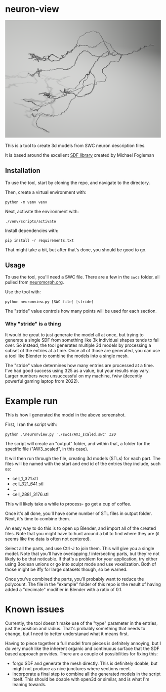 # neuron-view

![example output](https://github.com/aherbez/neuron-view/blob/main/docs/neuron_view.png)

This is a tool to create 3d models from SWC neuron description files.

It is based around the excellent [SDF library](https://github.com/fogleman/sdf) created by Michael Fogleman

## Installation

To use the tool, start by cloning the repo, and navigate to the directory.

Then, create a virtual environment with:

`python -m venv venv`

Next, activate the environment with:

`./venv/scripts/activate`

Install dependencies with:

`pip install -r requirements.txt`

That might take a bit, but after that's done, you should be good to go.

## Usage 

To use the tool, you'll need a SWC file. There are a few in the `swcs` folder, all pulled from [neuromorph.org](http://www.nueromorpho.org).

Use the tool with:

`python neuronview.py [SWC file] [stride]`

The "stride" value controls how many points will be used for each section. 

### Why "stride" is a thing

It would be great to just generate the model all at once, but trying to generate a single SDF from something like 3k individual shapes tends to fall over. So instead, the tool generates multiple 3d models by processing a subset of the entries at a time. Once all of those are generated, you can use a tool like Blender to combine the models into a single mesh.

The "stride" value determines how many entries are processed at a time. I've had good success using 325 as a value, but your results may vary. Larger numbers were unsuccessful on my machine, fwiw (decently powerful gaming laptop from 2022).

# Example run

This is how I generated the model in the above screenshot.

First, I ran the script with:

`python .\neuronview.py './swcs/AX3_scaled.swc' 320`

The script will create an "output" folder, and within that, a folder for the specific file ("AW3_scaled", in this case). 

It will then run through the file, creating 3d models (STLs) for each part. The files will be named with the start and end id of the entries they include, such as:

- cell_1_321.stl
- cell_321_641.stl
- ...
- cell_2881_3176.stl

This will likely take a while to process- go get a cup of coffee.

Once it's all done, you'll have some number of STL files in output folder. Next, it's time to combine them.

An easy way to do this is to open up Blender, and import all of the created files. Note that you might have to hunt around a bit to find where they are (it seems like the data is often not centered).

Select all the parts, and use Ctrl-J to join them. This will give you a single model. Note that you'll have overlapping / intersecting parts, but they're not likely to be that noticable. If that's a problem for your application, try either using Boolean unions or go into sculpt mode and use voxelization. Both of those might be iffy for large datasets though, so be warned.

Once you've combined the parts, you'll probably want to reduce the polycount. The file in the "example" folder of this repo is the result of having added a "decimate" modifier in Blender with a ratio of 0.1.

# Known issues

Currently, the tool doesn't make use of the "type" parameter in the entries, just the position and radius. That's probably something that needs to change, but I need to better understanad what it means first.

Having to piece together a full model from pieces is defnitely annoying, but I do very much like the inherent organic and continuous surface that the SDF based approach provides. There are a couple of possibilities for fixing this:

- forgo SDF and generate the mesh directly. This is definitely doable, but might not produce as nice junctures where sections meet.
- incorporate a final step to combine all the generated models in the script itself. This should be doable with open3d or similar, and is what I'm leaning towards.
